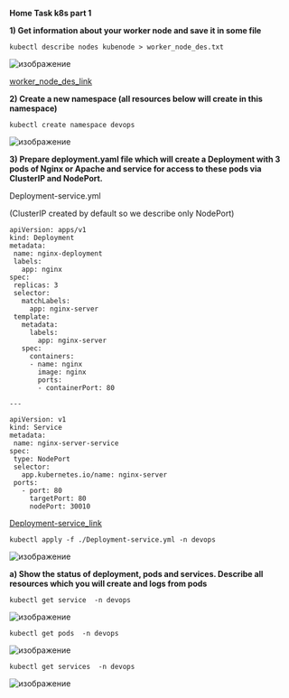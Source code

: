 **Home Task k8s part 1**

**1) Get information about your worker node and save it in some file**

```kubectl describe nodes kubenode > worker_node_des.txt```

![изображение](https://user-images.githubusercontent.com/97990456/216445817-d3dbc479-4354-4772-b022-73f83f4d624a.png)

[worker_node_des_link](worker_node_des.txt)


**2) Create a new namespace (all resources below will create in this namespace)**

```kubectl create namespace devops```

![изображение](https://user-images.githubusercontent.com/97990456/216450528-da4fa978-ee90-4326-bec0-65b290c2456a.png)

**3) Prepare deployment.yaml file which will create a Deployment with 3 pods of Nginx or Apache 
     and service for access to these pods via ClusterIP and NodePort.**
 
 Deployment-service.yml
 
 (ClusterIP created by default so we  describe only NodePort)
 
 ```
 apiVersion: apps/v1
kind: Deployment
metadata:
  name: nginx-deployment
  labels:
    app: nginx
spec:
  replicas: 3
  selector:
    matchLabels:
      app: nginx-server
  template:
    metadata:
      labels:
        app: nginx-server
    spec:
      containers:
      - name: nginx
        image: nginx
        ports:
        - containerPort: 80

---

apiVersion: v1
kind: Service
metadata:
  name: nginx-server-service
spec:
  type: NodePort
  selector:
    app.kubernetes.io/name: nginx-server
  ports:
    - port: 80
      targetPort: 80
      nodePort: 30010
 ```
 
 [Deployment-service_link](Deployment-service.yml)

```
kubectl apply -f ./Deployment-service.yml -n devops
```

![изображение](https://user-images.githubusercontent.com/97990456/216794295-a328bd8a-40ce-47a3-a29d-de75ab8abf52.png)


**a) Show the status of deployment, pods and services. Describe all resources which you will create and logs from pods**

```
kubectl get service  -n devops
```

![изображение](https://user-images.githubusercontent.com/97990456/216794599-a58b4e2c-cd94-49ee-8473-b5a23c1b339c.png)

```
kubectl get pods  -n devops
```
![изображение](https://user-images.githubusercontent.com/97990456/216794671-0891e445-6c01-4d8c-a64d-cb4d135980ef.png)

```
kubectl get services  -n devops
```

![изображение](https://user-images.githubusercontent.com/97990456/216794723-e9c5e4fe-92d6-4330-83f8-35daf10c7777.png)

